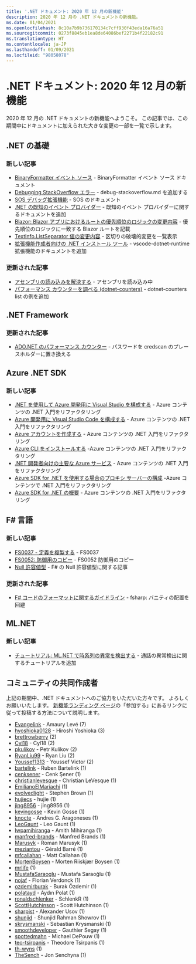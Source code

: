 ```yaml
---
title: '.NET ドキュメント: 2020 年 12 月の新機能'
description: 2020 年 12 月の .NET ドキュメントの新機能。
ms.date: 01/04/2021
ms.openlocfilehash: 8c10a7b9b736170134c7cff930f43eda16a76a51
ms.sourcegitcommit: 0273f8845eb1ea8de64086bef2271b4f22182c91
ms.translationtype: HT
ms.contentlocale: ja-JP
ms.lasthandoff: 01/09/2021
ms.locfileid: "98058078"
---
```

# <a name="net-docs-whats-new-for-december-2020"></a>.NET ドキュメント: 2020 年 12 月の新機能

2020 年 12 月の .NET ドキュメントの新機能へようこそ。 この記事では、この期間中にドキュメントに加えられた大きな変更の一部を一覧で示します。

## <a name="net-fundamentals"></a>.NET の基礎

### <a name="new-articles"></a>新しい記事

- [BinaryFormatter イベント ソース](../standard/serialization/binaryformatter-event-source.md) - BinaryFormatter イベント ソース ドキュメント
- [Debugging StackOverflow エラー](../core/diagnostics/debug-stackoverflow.md) - debug-stackoverflow.md を追加する
- [SOS デバッグ拡張機能](../core/diagnostics/sos-debugging-extension.md) - SOS のドキュメント
- [.NET の既知のイベント プロバイダー](../core/diagnostics/well-known-event-providers.md) - 既知のイベント プロバイダーに関するドキュメントを追加
- [Blazor: Blazor アプリにおけるルートの優先順位のロジックの変更内容](../core/compatibility/aspnet-core/5.0/blazor-routing-logic-changed.md) - 優先順位のロジックに一致する Blazor ルートを記載
- [TextInfo.ListSeparator 値の変更内容](../core/compatibility/globalization/5.0/listseparator-value-change.md) - 区切りの破壊的変更を一覧表示
- [拡張機能作成者向けの .NET インストール ツール](../core/additional-tools/vscode-dotnet-runtime.md) - vscode-dotnet-runtime 拡張機能のドキュメントを追加

### <a name="updated-articles"></a>更新された記事

- [アセンブリの読み込みを解決する](../standard/assembly/resolve-loads.md) - アセンブリを読み込み中
- [パフォーマンス カウンターを調べる (dotnet-counters)](../core/diagnostics/dotnet-counters.md) - dotnet-counters list の例を追加

## <a name="net-framework"></a>.NET Framework

### <a name="updated-articles"></a>更新された記事

- [ADO.NET のパフォーマンス カウンター](../framework/data/adonet/performance-counters.md) - パスワードを credscan のプレースホルダーに置き換える

## <a name="azure-net-sdk"></a>Azure .NET SDK

### <a name="new-articles"></a>新しい記事

- [.NET を使用して Azure 開発用に Visual Studio を構成する](../azure/configure-visual-studio.md) - Azure コンテンツの .NET 入門をリファクタリング
- [Azure 開発用に Visual Studio Code を構成する](../azure/configure-vs-code.md) - Azure コンテンツの .NET 入門をリファクタリング
- [Azure アカウントを作成する](../azure/create-azure-account.md) - Azure コンテンツの .NET 入門をリファクタリング
- [Azure CLI をインストールする](../azure/install-azure-cli.md) -Azure コンテンツの .NET 入門をリファクタリング
- [.NET 開発者向けの主要な Azure サービス](../azure/key-azure-services.md) - Azure コンテンツの .NET 入門をリファクタリング
- [Azure SDK for .NET を使用する場合のプロキシ サーバーの構成](../azure/sdk/azure-sdk-configure-proxy.md) -Azure コンテンツで .NET 入門をリファクタリング
- [Azure SDK for .NET の概要](../azure/sdk/azure-sdk-for-dotnet.md) - Azure コンテンツの .NET 入門をリファクタリング

## <a name="f-language"></a>F# 言語

### <a name="new-articles"></a>新しい記事

- [FS0037 - 定義を複製する](../fsharp/language-reference/compiler-messages/fs0037.md) - FS0037
- [FS0052: 防御用のコピー](../fsharp/language-reference/compiler-messages/fs0052.md) - FS0052 防御用のコピー
- [Null 許容値型](../fsharp/language-reference/nullable-value-types.md) - F# の Null 許容値型に関する記事

### <a name="updated-articles"></a>更新された記事

- [F# コードのフォーマットに関するガイドライン](../fsharp/style-guide/formatting.md) - fsharp: バニティの配置を回避

## <a name="mlnet"></a>ML.NET

### <a name="new-articles"></a>新しい記事

- [チュートリアル: ML.NET で時系列の異常を検出する](../machine-learning/tutorials/phone-calls-anomaly-detection.md) - 通話の異常検出に関するチュートリアルを追加

## <a name="community-contributors"></a>コミュニティの共同作成者

上記の期間中、.NET ドキュメントへのご協力をいただいた方々です。 よろしくお願いいたします。 [新機能ランディング ページ](index.yml)の「参加する」にあるリンクに従って投稿する方法について説明します。

- [Evangelink](https://github.com/Evangelink) - Amaury Levé (7)
- [hyoshioka0128](https://github.com/hyoshioka0128) - Hiroshi Yoshioka (3)
- [brettrowberry](https://github.com/brettrowberry) (2)
- [Cyl18](https://github.com/Cyl18) - Cyl18 (2)
- [pkulikov](https://github.com/pkulikov) - Petr Kulikov (2)
- [RyanLiu99](https://github.com/RyanLiu99) - Ryan Liu (2)
- [Youssef1313](https://github.com/Youssef1313) - Youssef Victor (2)
- [bartelink](https://github.com/bartelink) - Ruben Bartelink (1)
- [cenksener](https://github.com/cenksener) - Cenk Şener (1)
- [christianlevesque](https://github.com/christianlevesque) - Christian LeVesque (1)
- [EmilianoElMariachi](https://github.com/EmilianoElMariachi) (1)
- [evolvedlight](https://github.com/evolvedlight) - Stephen Brown (1)
- [hujiecs](https://github.com/hujiecs) - hujie (1)
- [jing8956](https://github.com/jing8956) - jing8956 (1)
- [kevingosse](https://github.com/kevingosse) - Kevin Gosse (1)
- [knocte](https://github.com/knocte) - Andres G. Aragoneses (1)
- [LeoGaunt](https://github.com/LeoGaunt) - Leo Gaunt (1)
- [lwpamihiranga](https://github.com/lwpamihiranga) - Amith Mihiranga (1)
- [manfred-brands](https://github.com/manfred-brands) - Manfred Brands (1)
- [Marusyk](https://github.com/Marusyk) - Roman Marusyk (1)
- [meziantou](https://github.com/meziantou) - Gérald Barré (1)
- [mfcallahan](https://github.com/mfcallahan) - Matt Callahan (1)
- [MortenBoysen](https://github.com/MortenBoysen) - Morten Riiskjær Boysen (1)
- [mrlife](https://github.com/mrlife) (1)
- [MustafaSaraoglu](https://github.com/MustafaSaraoglu) - Mustafa Saraoğlu (1)
- [nojaf](https://github.com/nojaf) - Florian Verdonck (1)
- [ozdemirburak](https://github.com/ozdemirburak) - Burak Özdemir (1)
- [polatayd](https://github.com/polatayd) - Aydın Polat (1)
- [ronaldschlenker](https://github.com/ronaldschlenker) - SchlenkR (1)
- [ScottHutchinson](https://github.com/ScottHutchinson) - Scott Hutchinson (1)
- [sharpist](https://github.com/sharpist) - Alexander Usov (1)
- [shunjid](https://github.com/shunjid) - Shunjid Rahman Showrov (1)
- [skrysmanski](https://github.com/skrysmanski) - Sebastian Krysmanski (1)
- [smoothdeveloper](https://github.com/smoothdeveloper) - Gauthier Segay (1)
- [spottedmahn](https://github.com/spottedmahn) - Michael DePouw (1)
- [teo-tsirpanis](https://github.com/teo-tsirpanis) - Theodore Tsirpanis (1)
- [th-wyns](https://github.com/th-wyns) (1)
- [TheSench](https://github.com/TheSench) - Jon Senchyna (1)
